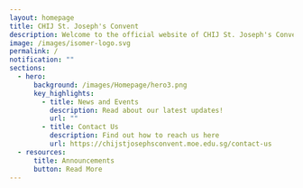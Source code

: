 ```yaml
---
layout: homepage
title: CHIJ St. Joseph's Convent
description: Welcome to the official website of CHIJ St. Joseph's Convent.
image: /images/isomer-logo.svg
permalink: /
notification: ""
sections:
  - hero:
      background: /images/Homepage/hero3.png
      key_highlights:
        - title: News and Events
          description: Read about our latest updates!
          url: ""
        - title: Contact Us
          description: Find out how to reach us here
          url: https://chijstjosephsconvent.moe.edu.sg/contact-us
  - resources:
      title: Announcements
      button: Read More
---
```

